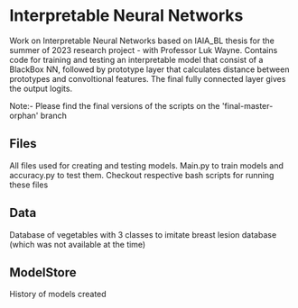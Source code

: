 # Interpretable Neural Networks
Work on Interpretable Neural Networks based on IAIA_BL thesis for the summer of 2023 research project - with Professor Luk Wayne.
Contains code for training and testing an interpretable model that consist of a BlackBox NN, followed by prototype layer that 
calculates distance between prototypes and convoltional features. The final fully connected layer gives the output logits.

Note:- Please find the final versions of the scripts on the 'final-master-orphan' branch

## Files
All files used for creating and testing models. Main.py to train models and accuracy.py to test them. Checkout
respective bash scripts for running these files

## Data
Database of vegetables with 3 classes to imitate breast lesion database (which was not available at the time)

## ModelStore
History of models created
